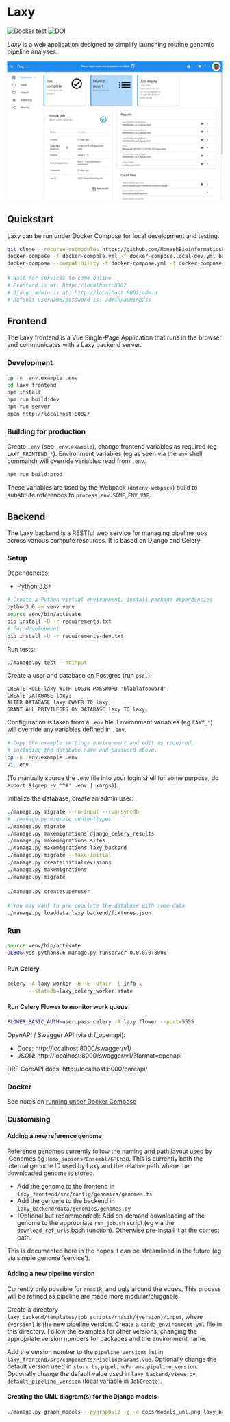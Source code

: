 # Laxy

![Docker test](https://github.com/MonashBioinformaticsPlatform/laxy/workflows/Docker%20test/badge.svg?branch=master)
[![DOI](https://zenodo.org/badge/DOI/10.5281/zenodo.3767371.svg)](https://doi.org/10.5281/zenodo.3767371)

_Laxy_ is a web application designed to simplify launching routine genomic pipeline analyses.

![Job Page Screenshot](docs/screenshots/job_page.png)

## Quickstart

Laxy can be run under Docker Compose for local development and testing.

```bash
git clone --recurse-submodules https://github.com/MonashBioinformaticsPlatform/laxy.git
docker-compose -f docker-compose.yml -f docker-compose.local-dev.yml build
docker-compose --compatibility -f docker-compose.yml -f docker-compose.local-dev.yml up -d

# Wait for services to come online
# Frontend is at: http://localhost:8002
# Django admin is at: http://localhost:8001/admin
# Default username/password is: admin/adminpass
```

## Frontend

The Laxy frontend is a Vue Single-Page Application that runs in the browser and communicates with a Laxy backend server.

### Development

```bash
cp -n .env.example .env
cd laxy_frontend
npm install
npm run build:dev
npm run server
open http://localhost:8002/
```

### Building for production

Create `.env` (see `.env.example`), change frontend variables as required (eg `LAXY_FRONTEND_*`).
Environment variables (eg as seen via the `env` shell command) will override variables read from `.env`.

```bash
npm run build:prod
```

These variables are used by the Webpack (`dotenv-webpack`) build to substitute references to `process.env.SOME_ENV_VAR`.

## Backend

The Laxy backend is a RESTful web service for managing pipeline jobs across various compute resources.
It is based on Django and Celery.

### Setup

Dependencies:

- Python 3.6+

```bash
# Create a Python virtual environment, install package dependencies
python3.6 -m venv venv
source venv/bin/activate
pip install -U -r requirements.txt
# For development
pip install -U -r requirements-dev.txt
```

Run tests:

```bash
./manage.py test --noinput
```

Create a user and database on Postgres (run `psql`):

```postgresql
CREATE ROLE laxy WITH LOGIN PASSWORD 'blablafooword';
CREATE DATABASE laxy;
ALTER DATABASE laxy OWNER TO laxy;
GRANT ALL PRIVILEGES ON DATABASE laxy TO laxy;
```

Configuration is taken from a `.env` file.
Environment variables (eg `LAXY_*`) will override any variables defined in `.env`.

```bash
# Copy the example settings environment and edit as required,
# including the database name and password above.
cp -n .env.example .env
vi .env
```

(To manually source the `.env` file into your login shell for some purpose, do `export $(grep -v '^#' .env | xargs)`).

Initialize the database, create an admin user:

```bash
./manage.py migrate --no-input --run-syncdb
# ./manage.py migrate contenttypes
./manage.py migrate
./manage.py makemigrations django_celery_results
./manage.py makemigrations sites
./manage.py makemigrations laxy_backend
./manage.py migrate --fake-initial
./manage.py createinitialrevisions
./manage.py makemigrations
./manage.py migrate

./manage.py createsuperuser

# You may want to pre-populate the database with some data
./manage.py loaddata laxy_backend/fixtures.json
```

### Run

```bash
source venv/bin/activate
DEBUG=yes python3.6 manage.py runserver 0.0.0.0:8000
```

#### Run Celery

```bash
celery -A laxy worker -B -E -Ofair -l info \
       --statedb=laxy_celery_worker.state
```

#### Run Celery Flower to monitor work queue

```bash
FLOWER_BASIC_AUTH=user:pass celery -A laxy flower --port=5555
```

OpenAPI / Swagger API (via drf_openapi):

- Docs: http://localhost:8000/swagger/v1/
- JSON: http://localhost:8000/swagger/v1/?format=openapi

DRF CoreAPI docs: http://localhost:8000/coreapi/

### Docker

See notes on [running under Docker Compose](docs/docker.md)

### Customising

#### Adding a new reference genome

Reference genomes currently follow the naming and path layout used by iGenomes eg `Homo_sapiens/Ensembl/GRCh38`.
This is currently both the internal genome ID used by Laxy and the relative path where the downloaded genome is stored.

- Add the genome to the frontend in `laxy_frontend/src/config/genomics/genomes.ts`
- Add the genome to the backend in `laxy_backend/data/genomics/genomes.py`
- (Optional but recommended): Add on-demand downloading of the genome to the appropriate `run_job.sh` script
  (eg via the `download_ref_urls` bash function). Otherwise pre-install it at the correct path.

This is documented here in the hopes it can be streamlined in the future (eg via simple genome 'service').

#### Adding a new pipeline version

Currently only possible for `rnasik`, and ugly around the edges.
This process will be refined as pipeline are made more modular/pluggable.

Create a directory `laxy_backend/templates/job_scripts/rnasik/{version}/input`, where `{version}` is the new pipeline version.
Create a `conda_environment.yml` file in this directory. Follow the examples for other versions, changing the
appropriate version numbers for packages and the environment name.

Add the version number to the `pipeline_versions` list in `laxy_frontend/src/components/PipelineParams.vue`.
Optionally change the default version used in `store.ts`, `pipelineParams.pipeline_version`.
Optionally change the default value used in `laxy_backend/views.py`, `default_pipeline_version` (local variable in `JobCreate`).

#### Creating the UML diagram(s) for the Django models

```bash
./manage.py graph_models --pygraphviz -g -o docs/models_uml.png laxy_backend
```
